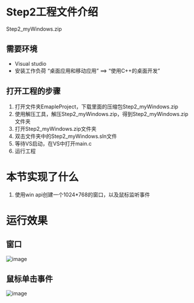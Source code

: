 # Step2工程文件介绍
Step2_myWindows.zip

## 需要环境
- Visual studio
- 安装工作负荷 “桌面应用和移动应用” ==> “使用C++的桌面开发”

## 打开工程的步骤
1. 打开文件夹EmapleProject，下载里面的压缩包Step2_myWindows.zip
2. 使用解压工具，解压Step2_myWindows.zip，得到Step2_myWindows.zip文件夹
3. 打开Step2_myWindows.zip文件夹
4. 双击文件夹中的Step2_myWindows.sln文件
5. 等待VS启动，在VS中打开main.c
6. 运行工程

# 本节实现了什么
1. 使用win api创建一个1024*768的窗口，以及鼠标监听事件

# 运行效果

## 窗口
![image](https://user-images.githubusercontent.com/65701532/186637550-6a5e109d-9f12-4acd-a472-106a15b7b7b6.png)

## 鼠标单击事件
![image](https://user-images.githubusercontent.com/65701532/186637622-3a02bcda-0c6e-4132-9150-a8729fdc720e.png)
